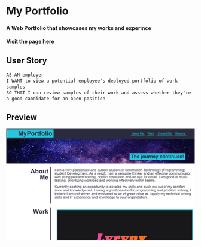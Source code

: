 # My Portfolio
#### A Web Portfolio that showcases my works and experince
#### Visit the page [here](https://eliabn.github.io/Portfolio_Website/)

## User Story

```
AS AN employer
I WANT to view a potential employee's deployed portfolio of work samples
SO THAT I can review samples of their work and assess whether they're a good candidate for an open position
```

## Preview
![ScreenShot of Portfolio](./Assets/images/portfolio-screenshot.jpg.png)
